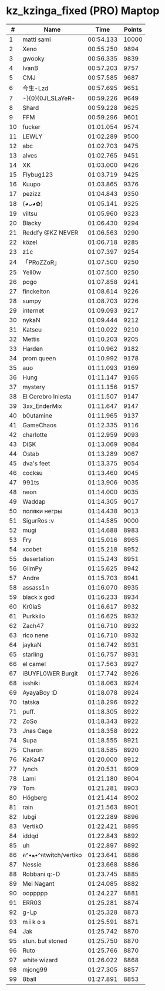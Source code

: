 # kz_kzinga_fixed (PRO) Maptop

|  # | Name | Time | Points |
|-------------- | -------------- | -------------- | -------------- | 
| 1 | matti sami | 00:54.133 | 10000 | 
| 2 | Xeno | 00:55.250 | 9894 | 
| 3 | gwooky | 00:56.335 | 9839 | 
| 4 | IvanB | 00:57.203 | 9757 | 
| 5 | CMJ | 00:57.585 | 9687 | 
| 6 | 今生-Lzd | 00:57.695 | 9651 | 
| 7 | -}{0}{0JI_SLaYeR- | 00:59.226 | 9649 | 
| 8 | Shard | 00:59.228 | 9625 | 
| 9 | FFM | 00:59.296 | 9601 | 
| 10 | fucker | 01:01.054 | 9574 | 
| 11 | LEWLY | 01:02.289 | 9500 | 
| 12 | abc | 01:02.703 | 9475 | 
| 13 | alves | 01:02.765 | 9451 | 
| 14 | XK | 01:03.000 | 9426 | 
| 15 | Flybug123 | 01:03.719 | 9425 | 
| 16 | Kuupo | 01:03.865 | 9376 | 
| 17 | pezizz | 01:04.843 | 9350 | 
| 18 | (◕ᴗ◕✿) | 01:05.141 | 9325 | 
| 19 | viltsu | 01:05.960 | 9323 | 
| 20 | Blacky | 01:06.430 | 9294 | 
| 21 | Reddfy @KZ NEVER | 01:06.563 | 9290 | 
| 22 | közel | 01:06.718 | 9285 | 
| 23 | z1c | 01:07.397 | 9254 | 
| 24 | 「PRoZZoR」 | 01:07.500 | 9250 | 
| 25 | Yell0w | 01:07.500 | 9250 | 
| 26 | pogo | 01:07.858 | 9241 | 
| 27 | finckelton | 01:08.614 | 9226 | 
| 28 | sumpy | 01:08.703 | 9226 | 
| 29 | internet | 01:09.093 | 9217 | 
| 30 | nykaN | 01:09.444 | 9212 | 
| 31 | Katseu | 01:10.022 | 9210 | 
| 32 | Mettis | 01:10.203 | 9205 | 
| 33 | Harden | 01:10.962 | 9182 | 
| 34 | prom queen | 01:10.992 | 9178 | 
| 35 | auo | 01:11.093 | 9169 | 
| 36 | Hung | 01:11.147 | 9165 | 
| 37 | mystery | 01:11.156 | 9157 | 
| 38 | El Cerebro Iniesta | 01:11.507 | 9147 | 
| 39 | 3xx_EnderMix | 01:11.647 | 9147 | 
| 40 | b0utamine | 01:11.965 | 9137 | 
| 41 | GameChaos | 01:12.335 | 9116 | 
| 42 | charlotte | 01:12.959 | 9093 | 
| 43 | DiSK | 01:13.069 | 9084 | 
| 44 | Ostab | 01:13.289 | 9067 | 
| 45 | dva's feet | 01:13.375 | 9054 | 
| 46 | cocksu | 01:13.460 | 9045 | 
| 47 | 991ts | 01:13.906 | 9035 | 
| 48 | neon | 01:14.000 | 9035 | 
| 49 | Waddap | 01:14.305 | 9017 | 
| 50 | поляки негры | 01:14.438 | 9013 | 
| 51 | SigurRos :v | 01:14.585 | 9000 | 
| 52 | mugi | 01:14.688 | 8983 | 
| 53 | Fry | 01:15.016 | 8965 | 
| 54 | xcobet | 01:15.218 | 8952 | 
| 55 | desertation | 01:15.243 | 8951 | 
| 56 | GiimPy | 01:15.625 | 8942 | 
| 57 | Andre | 01:15.703 | 8941 | 
| 58 | assass1n | 01:16.070 | 8935 | 
| 59 | black x god | 01:16.233 | 8934 | 
| 60 | Kr0laS | 01:16.617 | 8932 | 
| 61 | Purkkilo | 01:16.625 | 8932 | 
| 62 | Zach47 | 01:16.710 | 8932 | 
| 63 | rico nene | 01:16.710 | 8932 | 
| 64 | jaykaN | 01:16.742 | 8931 | 
| 65 | starling | 01:16.757 | 8931 | 
| 66 | el camel | 01:17.563 | 8927 | 
| 67 | iBUYFL0WER Burgit | 01:17.742 | 8926 | 
| 68 | isshiki | 01:18.063 | 8924 | 
| 69 | AyayaBoy :D | 01:18.078 | 8924 | 
| 70 | tatska | 01:18.296 | 8922 | 
| 71 | puff. | 01:18.305 | 8922 | 
| 72 | ZoSo | 01:18.343 | 8922 | 
| 73 | Jnas Cage | 01:18.358 | 8922 | 
| 74 | Supa | 01:18.555 | 8921 | 
| 75 | Charon | 01:18.585 | 8920 | 
| 76 | KaKa47 | 01:20.000 | 8912 | 
| 77 | lynch | 01:20.531 | 8909 | 
| 78 | Lami | 01:21.180 | 8904 | 
| 79 | Tom | 01:21.281 | 8903 | 
| 80 | Högberg | 01:21.414 | 8902 | 
| 81 | rain | 01:21.563 | 8901 | 
| 82 | lubgi | 01:22.289 | 8896 | 
| 83 | VertikO | 01:22.421 | 8895 | 
| 84 | iddqd | 01:22.843 | 8892 | 
| 85 | uh | 01:22.897 | 8892 | 
| 86 | ฅ^•ﻌ•^ฅtwitch/vertiko | 01:23.641 | 8886 | 
| 87 | Nessie | 01:23.668 | 8886 | 
| 88 | Robbani q:-D | 01:23.745 | 8885 | 
| 89 | Mei Nagant | 01:24.085 | 8882 | 
| 90 | ooppppp | 01:24.227 | 8881 | 
| 91 | ERR03 | 01:25.281 | 8874 | 
| 92 | g-Lp | 01:25.328 | 8873 | 
| 93 | m i k o s | 01:25.591 | 8871 | 
| 94 | Jak | 01:25.742 | 8870 | 
| 95 | stun. but stoned | 01:25.750 | 8870 | 
| 96 | Ruto | 01:25.766 | 8870 | 
| 97 | white wizard | 01:26.022 | 8868 | 
| 98 | mjong99 | 01:27.305 | 8857 | 
| 99 | 8ball | 01:27.891 | 8853 | 

